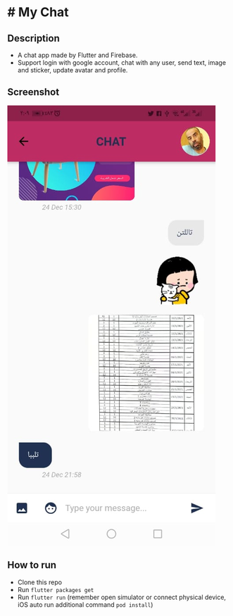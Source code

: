 # # My Chat

## Description
* A chat app made by Flutter and Firebase.
* Support login with google account, chat with any user, send text, image and sticker, update avatar and profile.


## Screenshot
<img src="https://github.com/akddah/myFirebaseChat/blob/main/screenshots/FlutterChatDemo.gif">

## How to run
* Clone this repo
* Run `flutter packages get`
* Run `flutter run` (remember open simulator or connect physical device, iOS auto run additional command `pod install`)
